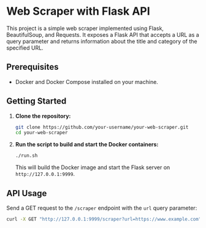 # Web Scraper with Flask API

This project is a simple web scraper implemented using Flask, BeautifulSoup, and Requests. It exposes a Flask API that accepts a URL as a query parameter and returns information about the title and category of the specified URL.

## Prerequisites

- Docker and Docker Compose installed on your machine.

## Getting Started

1. **Clone the repository:**

    ```bash
    git clone https://github.com/your-username/your-web-scraper.git
    cd your-web-scraper
    ```

2. **Run the script to build and start the Docker containers:**

    ```bash
    ./run.sh
    ```

    This will build the Docker image and start the Flask server on `http://127.0.0.1:9999`.

## API Usage

Send a GET request to the `/scraper` endpoint with the `url` query parameter:

```bash
curl -X GET "http://127.0.0.1:9999/scraper?url=https://www.example.com"
